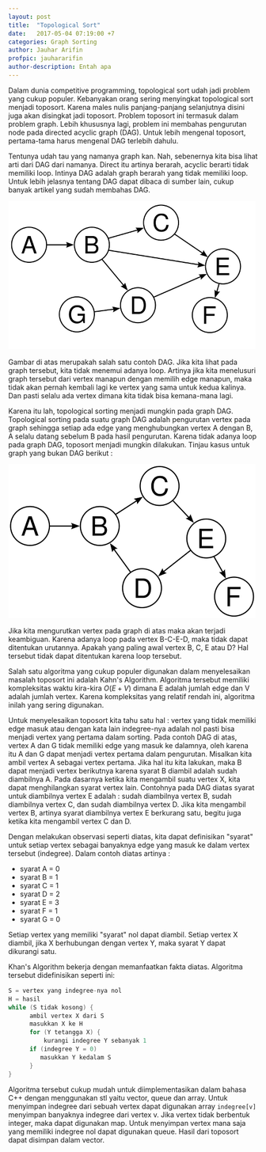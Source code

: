 ```yaml
---
layout: post
title:  "Topological Sort"
date:   2017-05-04 07:19:00 +7
categories: Graph Sorting
author: Jauhar Arifin
profpic: jauhararifin
author-description: Entah apa
---
```


Dalam dunia competitive programming, topological sort udah jadi problem yang cukup populer. Kebanyakan orang sering menyingkat topological sort menjadi toposort. Karena males nulis panjang-panjang selanjutnya disini juga akan disingkat jadi toposort. Problem toposort ini termasuk dalam problem graph. Lebih khususnya lagi, problem ini membahas pengurutan node pada directed acyclic graph (DAG). Untuk lebih mengenal toposort, pertama-tama harus mengenal DAG terlebih dahulu.

Tentunya udah tau yang namanya graph kan. Nah, sebenernya kita bisa lihat arti dari DAG dari namanya. Direct itu artinya berarah, acyclic berarti tidak memiliki loop. Intinya DAG adalah graph berarah yang tidak memiliki loop. Untuk lebih jelasnya tentang DAG dapat dibaca di sumber lain, cukup banyak artikel yang sudah membahas DAG.

![Direct Acyclic Graph](/assets/images/acyclic-graph.png)

Gambar di atas merupakah salah satu contoh DAG. Jika kita lihat pada graph tersebut, kita tidak menemui adanya loop. Artinya jika kita menelusuri graph tersebut dari vertex manapun dengan memilih edge manapun, maka tidak akan pernah kembali lagi ke vertex yang sama untuk kedua kalinya. Dan pasti selalu ada vertex dimana kita tidak bisa kemana-mana lagi.

Karena itu lah, topological sorting menjadi mungkin pada graph DAG. Topological sorting pada suatu graph DAG adalah pengurutan vertex pada graph sehingga setiap ada edge yang menghubungkan vertex A dengan B, A selalu datang sebelum B pada hasil pengurutan. Karena tidak adanya loop pada graph DAG, toposort menjadi mungkin dilakukan. Tinjau kasus untuk graph yang bukan DAG berikut :

![Direct Cyclic Graph](/assets/images/cyclic-graph.png)

Jika kita mengurutkan vertex pada graph di atas maka akan terjadi keambiguan. Karena adanya loop pada vertex B-C-E-D, maka tidak dapat ditentukan urutannya. Apakah yang paling awal vertex B, C, E atau D? Hal tersebut tidak dapat ditentukan karena loop tersebut.

Salah satu algoritma yang cukup populer digunakan dalam menyelesaikan masalah toposort ini adalah Kahn's Algorithm. Algoritma tersebut memiliki kompleksitas waktu kira-kira $O(E + V)$ dimana E adalah jumlah edge dan V adalah jumlah vertex. Karena kompleksitas yang relatif rendah ini, algoritma inilah yang sering digunakan.

Untuk menyelesaikan toposort kita tahu satu hal : vertex yang tidak memiliki edge masuk atau dengan kata lain indegree-nya adalah nol pasti bisa menjadi vertex yang pertama dalam sorting. Pada contoh DAG di atas, vertex A dan G tidak memiliki edge yang masuk ke dalamnya, oleh karena itu A dan G dapat menjadi vertex pertama dalam pengurutan. Misalkan kita ambil vertex A sebagai vertex pertama. Jika hal itu kita lakukan, maka B dapat menjadi vertex berikutnya karena syarat B diambil adalah sudah diambilnya A. Pada dasarnya ketika kita mengambil suatu vertex X, kita dapat menghilangkan syarat vertex lain. Contohnya pada DAG diatas syarat untuk diambilnya vertex E adalah : sudah diambilnya vertex B, sudah diambilnya vertex C, dan sudah diambilnya vertex D. Jika kita mengambil vertex B, artinya syarat diambilnya vertex E berkurang satu, begitu juga ketika kita mengambil vertex C dan D.

Dengan melakukan observasi seperti diatas, kita dapat definisikan "syarat" untuk setiap vertex sebagai banyaknya edge yang masuk ke dalam vertex tersebut (indegree). Dalam contoh diatas artinya :
- syarat A = 0
- syarat B = 1
- syarat C = 1
- syarat D = 2
- syarat E = 3
- syarat F = 1 
- syarat G = 0

Setiap vertex yang memiliki "syarat" nol dapat diambil. Setiap vertex X diambil, jika X berhubungan dengan vertex Y, maka syarat Y dapat dikurangi satu.

Khan's Algorithm bekerja dengan memanfaatkan fakta diatas. Algoritma tersebut didefinisikan seperti ini:

``` c
S = vertex yang indegree-nya nol
H = hasil
while (S tidak kosong) {
      ambil vertex X dari S
      masukkan X ke H
      for (Y tetangga X) {
      	  kurangi indegree Y sebanyak 1
	  if (indegree Y = 0)
	     masukkan Y kedalam S
      }
}
```

Algoritma tersebut cukup mudah untuk diimplementasikan dalam bahasa C++ dengan menggunakan stl yaitu vector, queue dan array. Untuk menyimpan indegree dari sebuah vertex dapat digunakan array ```indegree[v]``` menyimpan banyaknya indegree dari vertex v. Jika vertex tidak berbentuk integer, maka dapat digunakan map. Untuk menyimpan vertex mana saja yang memiliki indegree nol dapat digunakan queue. Hasil dari toposort dapat disimpan dalam vector.